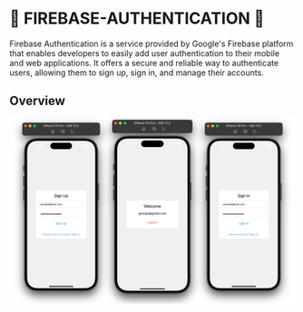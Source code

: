 
# 🔗 FIREBASE-AUTHENTICATION 🔐
 
 Firebase Authentication is a service provided by Google's Firebase platform that enables developers to easily add user authentication to their mobile and web applications. It offers a secure and reliable way to authenticate users, allowing them to sign up, sign in, and manage their accounts.






## Overview

![App Screenshot](./snaps/overview.png)

